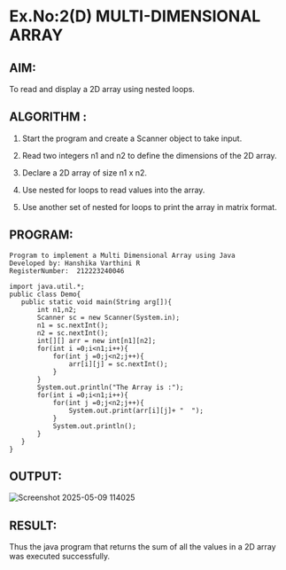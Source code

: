 # Ex.No:2(D) MULTI-DIMENSIONAL ARRAY

## AIM:
To read and display a 2D array using nested loops.

## ALGORITHM :
1. Start the program and create a Scanner object to take input.

2. Read two integers n1 and n2 to define the dimensions of the 2D array.

3. Declare a 2D array of size n1 x n2.

4. Use nested for loops to read values into the array.

5. Use another set of nested for loops to print the array in matrix format.

## PROGRAM:
 ```
Program to implement a Multi Dimensional Array using Java
Developed by: Hanshika Varthini R
RegisterNumber:  212223240046

import java.util.*;
public class Demo{
    public static void main(String arg[]){
        int n1,n2;
        Scanner sc = new Scanner(System.in);
        n1 = sc.nextInt();
        n2 = sc.nextInt();
        int[][] arr = new int[n1][n2];
        for(int i =0;i<n1;i++){
            for(int j =0;j<n2;j++){
                arr[i][j] = sc.nextInt();
            }
        }
        System.out.println("The Array is :");
        for(int i =0;i<n1;i++){
            for(int j =0;j<n2;j++){
                System.out.print(arr[i][j]+ "  ");
            }
            System.out.println();
        }
    }
}

```

## OUTPUT:

![Screenshot 2025-05-09 114025](https://github.com/user-attachments/assets/7d8a235e-3cb0-4f0c-a582-54e7bf248e50)


## RESULT:
Thus the java program that returns the sum of all the values in a 2D array was executed successfully.


